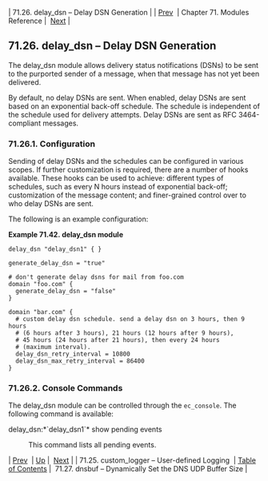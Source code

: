 | 71.26. delay_dsn – Delay DSN Generation |
| [Prev](modules.custom_logger)  | Chapter 71. Modules Reference |  [Next](modules.dnsbuf) |

## 71.26. delay_dsn – Delay DSN Generation

<a class="indexterm" name="idp21212928"></a>

The delay_dsn module allows delivery status notifications (DSNs) to be sent to the purported sender of a message, when that message has not yet been delivered.

By default, no delay DSNs are sent. When enabled, delay DSNs are sent based on an exponential back-off schedule. The schedule is independent of the schedule used for delivery attempts. Delay DSNs are sent as RFC 3464-compliant messages.

### 71.26.1. Configuration

Sending of delay DSNs and the schedules can be configured in various scopes. If further customization is required, there are a number of hooks available. These hooks can be used to achieve: different types of schedules, such as every N hours instead of exponential back-off; customization of the message content; and finer-grained control over to who delay DSNs are sent.

The following is an example configuration:

<a name="example.delay_dsn.3"></a>

**Example 71.42. delay_dsn module**

```
delay_dsn "delay_dsn1" { }

generate_delay_dsn = "true"

# don't generate delay dsns for mail from foo.com
domain "foo.com" {
  generate_delay_dsn = "false"
}

domain "bar.com" {
  # custom delay dsn schedule. send a delay dsn on 3 hours, then 9 hours
  # (6 hours after 3 hours), 21 hours (12 hours after 9 hours),
  # 45 hours (24 hours after 21 hours), then every 24 hours
  # (maximum interval).
  delay_dsn_retry_interval = 10800
  delay_dsn_max_retry_interval = 86400
}
```

### 71.26.2. Console Commands

The delay_dsn module can be controlled through the `ec_console`. The following command is available:

<dl class="variablelist">

<dt>delay_dsn:*`delay_dsn1`* show pending events</dt>

<dd>

This command lists all pending events.

</dd>

</dl>

| [Prev](modules.custom_logger)  | [Up](modules) |  [Next](modules.dnsbuf) |
| 71.25. custom_logger – User-defined Logging  | [Table of Contents](index) |  71.27. dnsbuf – Dynamically Set the DNS UDP Buffer Size |

